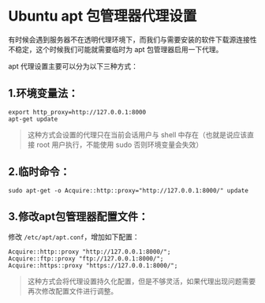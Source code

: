 # Ubuntu apt 包管理器代理设置

有时候会遇到服务器不在透明代理环境下，而我们与需要安装的软件下载源连接性不稳定，这个时候我们可能就需要临时为 apt 包管理器启用一下代理。

apt 代理设置主要可以分为以下三种方式：

## 1.环境变量法：

```shell
export http_proxy=http://127.0.0.1:8000
apt-get update
```

> 这种方式会设置的代理只在当前会话用户与 shell 中存在（也就是说应该直接 root 用户执行，不能使用 sudo 否则环境变量会失效）

## 2.临时命令：

```shell
sudo apt-get -o Acquire::http::proxy="http://127.0.0.1:8000/" update
```



## 3.修改apt包管理器配置文件：

修改 `/etc/apt/apt.conf`，增加如下配置：

```shell
Acquire::http::proxy "http://127.0.0.1:8000/";
Acquire::ftp::proxy "ftp://127.0.0.1:8000/";
Acquire::https::proxy "https://127.0.0.1:8000/";
```

> 这种方式会将代理设置持久化配置，但是不够灵活，如果代理出现问题需要再次修改配置文件进行调整。